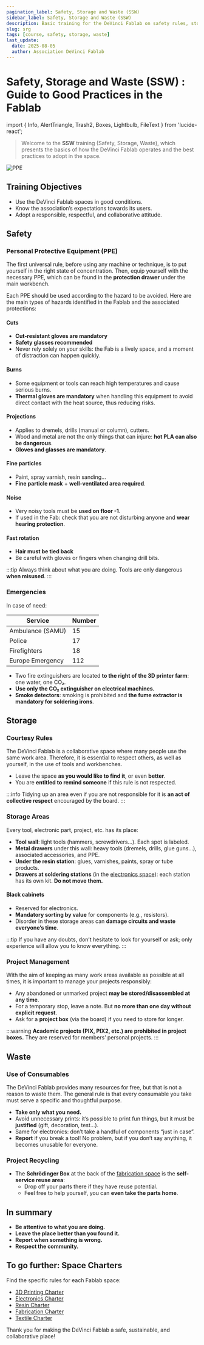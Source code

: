 ```yaml
---
pagination_label: Safety, Storage and Waste (SSW)
sidebar_label: Safety, Storage and Waste (SSW)
description: Basic training for the DeVinci Fablab on safety rules, storage, and responsible use of resources.
slug: srg
tags: [course, safety, storage, waste]
last_update:
  date: 2025-08-05
  author: Association DeVinci Fablab
---
```


# Safety, Storage and Waste (SSW) : Guide to Good Practices in the Fablab

import { Info, AlertTriangle, Trash2, Boxes, Lightbulb, FileText } from 'lucide-react';

> Welcome to the **SSW** training (Safety, Storage, Waste), which presents the basics of how the DeVinci Fablab operates and the best practices to adopt in the space.

![PPE](/assets/docs/srg/ppe-icons.jpg)

## <Info /> Training Objectives

- Use the DeVinci Fablab spaces in good conditions.
- Know the association’s expectations towards its users.
- Adopt a responsible, respectful, and collaborative attitude.

## <AlertTriangle /> Safety

### Personal Protective Equipment (PPE)

The first universal rule, before using any machine or technique, is to put yourself in the right state of concentration. Then, equip yourself with the necessary PPE, which can be found in the **protection drawer** under the main workbench.

Each PPE should be used according to the hazard to be avoided. Here are the main types of hazards identified in the Fablab and the associated protections:

#### Cuts

- **Cut-resistant gloves are mandatory**
- **Safety glasses recommended**
- Never rely solely on your skills: the Fab is a lively space, and a moment of distraction can happen quickly.

#### Burns

- Some equipment or tools can reach high temperatures and cause serious burns.
- **Thermal gloves are mandatory** when handling this equipment to avoid direct contact with the heat source, thus reducing risks.

#### Projections

- Applies to dremels, drills (manual or column), cutters.
- Wood and metal are not the only things that can injure: **hot PLA can also be dangerous**.
- **Gloves and glasses are mandatory**.

#### Fine particles

- Paint, spray varnish, resin sanding…
- **Fine particle mask** + **well-ventilated area required**.

#### Noise

- Very noisy tools must be **used on floor -1**.
- If used in the Fab: check that you are not disturbing anyone and **wear hearing protection**.

#### Fast rotation

- **Hair must be tied back**
- Be careful with gloves or fingers when changing drill bits.

:::tip
Always think about what you are doing. Tools are only dangerous **when misused**.
:::

### Emergencies

In case of need:

| Service          | Number |
| ---------------- | ------ |
| Ambulance (SAMU) | 15     |
| Police           | 17     |
| Firefighters     | 18     |
| Europe Emergency | 112    |

- Two fire extinguishers are located **to the right of the 3D printer farm**: one water, one CO₂.
- **Use only the CO₂ extinguisher on electrical machines.**
- **Smoke detectors**: smoking is prohibited and **the fume extractor is mandatory for soldering irons**.

## <Boxes /> Storage

### Courtesy Rules

The DeVinci Fablab is a collaborative space where many people use the same work area. Therefore, it is essential to respect others, as well as yourself, in the use of tools and workbenches.

- Leave the space **as you would like to find it**, or even **better**.
- You are **entitled to remind someone** if this rule is not respected.

:::info
Tidying up an area even if you are not responsible for it is **an act of collective respect** encouraged by the board.
:::

### Storage Areas

Every tool, electronic part, project, etc. has its place:

- **Tool wall**: light tools (hammers, screwdrivers…). Each spot is labeled.
- **Metal drawers** under this wall: heavy tools (dremels, drills, glue guns…), associated accessories, and PPE.
- **Under the resin station**: glues, varnishes, paints, spray or tube products.
- **Drawers at soldering stations** (in the [electronics space](spaces_charters/electronics.md)): each station has its own kit. **Do not move them.**

#### Black cabinets

- Reserved for electronics.
- **Mandatory sorting by value** for components (e.g., resistors).
- Disorder in these storage areas can **damage circuits and waste everyone’s time**.

:::tip
If you have any doubts, don’t hesitate to look for yourself or ask; only experience will allow you to know everything.
:::

### Project Management

With the aim of keeping as many work areas available as possible at all times, it is important to manage your projects responsibly:

- Any abandoned or unmarked project **may be stored/disassembled at any time**.
- For a temporary stop, leave a note. But **no more than one day without explicit request**.
- Ask for a **project box** (via the board) if you need to store for longer.

:::warning
**Academic projects (PIX, PIX2, etc.) are prohibited in project boxes.**
They are reserved for members’ personal projects.
:::

## <Trash2 /> Waste

### Use of Consumables

The DeVinci Fablab provides many resources for free, but that is not a reason to waste them. The general rule is that every consumable you take must serve a specific and thoughtful purpose.

- **Take only what you need.**
- Avoid unnecessary prints: it’s possible to print fun things, but it must be **justified** (gift, decoration, test…).
- Same for electronics: don’t take a handful of components “just in case”.
- **Report** if you break a tool! No problem, but if you don’t say anything, it becomes unusable for everyone.

### Project Recycling

- The **Schrödinger Box** at the back of the [fabrication space](spaces_charters/fabrication.md) is the **self-service reuse area**:
  - Drop off your parts there if they have reuse potential.
  - Feel free to help yourself, you can **even take the parts home**.

## <Lightbulb /> In summary

- **Be attentive to what you are doing.**
- **Leave the place better than you found it.**
- **Report when something is wrong.**
- **Respect the community.**

## <FileText /> To go further: Space Charters

Find the specific rules for each Fablab space:

- [3D Printing Charter](spaces_charters/3D-printing.md)
- [Electronics Charter](spaces_charters/electronics.md)
- [Resin Charter](spaces_charters/resin.md)
- [Fabrication Charter](spaces_charters/fabrication.md)
- [Textile Charter](spaces_charters/textile.md)

Thank you for making the DeVinci Fablab a safe, sustainable, and collaborative place!
